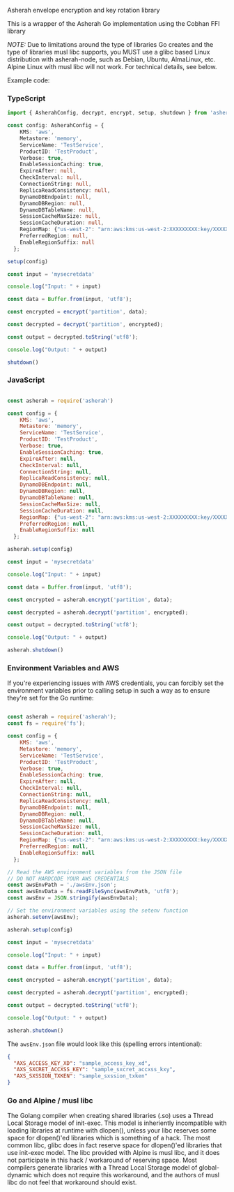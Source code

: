 Asherah envelope encryption and key rotation library

This is a wrapper of the Asherah Go implementation using the Cobhan FFI library

*NOTE:* Due to limitations around the type of libraries Go creates and the type of libraries musl libc supports, you MUST use a glibc based Linux distribution with asherah-node, such as Debian, Ubuntu, AlmaLinux, etc.  Alpine Linux with musl libc will not work.  For technical details, see below.

Example code: 

### TypeScript

```typescript
import { AsherahConfig, decrypt, encrypt, setup, shutdown } from 'asherah'

const config: AsherahConfig = {
    KMS: 'aws',
    Metastore: 'memory',
    ServiceName: 'TestService',
    ProductID: 'TestProduct',
    Verbose: true,
    EnableSessionCaching: true,
    ExpireAfter: null,
    CheckInterval: null,
    ConnectionString: null,
    ReplicaReadConsistency: null,
    DynamoDBEndpoint: null,
    DynamoDBRegion: null,
    DynamoDBTableName: null,
    SessionCacheMaxSize: null,
    SessionCacheDuration: null,
    RegionMap: {"us-west-2": "arn:aws:kms:us-west-2:XXXXXXXXX:key/XXXXXXXXXX"},
    PreferredRegion: null,
    EnableRegionSuffix: null
  };

setup(config)

const input = 'mysecretdata'

console.log("Input: " + input)

const data = Buffer.from(input, 'utf8');

const encrypted = encrypt('partition', data);

const decrypted = decrypt('partition', encrypted);

const output = decrypted.toString('utf8');

console.log("Output: " + output)

shutdown()
```

### JavaScript

```javascript

const asherah = require('asherah')

const config = {
    KMS: 'aws',
    Metastore: 'memory',
    ServiceName: 'TestService',
    ProductID: 'TestProduct',
    Verbose: true,
    EnableSessionCaching: true,
    ExpireAfter: null,
    CheckInterval: null,
    ConnectionString: null,
    ReplicaReadConsistency: null,
    DynamoDBEndpoint: null,
    DynamoDBRegion: null,
    DynamoDBTableName: null,
    SessionCacheMaxSize: null,
    SessionCacheDuration: null,
    RegionMap: {"us-west-2": "arn:aws:kms:us-west-2:XXXXXXXXX:key/XXXXXXXXXX"},
    PreferredRegion: null,
    EnableRegionSuffix: null
  };

asherah.setup(config)

const input = 'mysecretdata'

console.log("Input: " + input)

const data = Buffer.from(input, 'utf8');

const encrypted = asherah.encrypt('partition', data);

const decrypted = asherah.decrypt('partition', encrypted);

const output = decrypted.toString('utf8');

console.log("Output: " + output)

asherah.shutdown()
```

### Environment Variables and AWS

If you're experiencing issues with AWS credentials, you can forcibly set the environment variables prior to calling setup in such a way as to ensure they're set for the Go runtime:

```javascript

const asherah = require('asherah');
const fs = require('fs');

const config = {
    KMS: 'aws',
    Metastore: 'memory',
    ServiceName: 'TestService',
    ProductID: 'TestProduct',
    Verbose: true,
    EnableSessionCaching: true,
    ExpireAfter: null,
    CheckInterval: null,
    ConnectionString: null,
    ReplicaReadConsistency: null,
    DynamoDBEndpoint: null,
    DynamoDBRegion: null,
    DynamoDBTableName: null,
    SessionCacheMaxSize: null,
    SessionCacheDuration: null,
    RegionMap: {"us-west-2": "arn:aws:kms:us-west-2:XXXXXXXXX:key/XXXXXXXXXX"},
    PreferredRegion: null,
    EnableRegionSuffix: null
  };

// Read the AWS environment variables from the JSON file
// DO NOT HARDCODE YOUR AWS CREDENTIALS
const awsEnvPath = './awsEnv.json';
const awsEnvData = fs.readFileSync(awsEnvPath, 'utf8');
const awsEnv = JSON.stringify(awsEnvData);

// Set the environment variables using the setenv function
asherah.setenv(awsEnv);

asherah.setup(config)

const input = 'mysecretdata'

console.log("Input: " + input)

const data = Buffer.from(input, 'utf8');

const encrypted = asherah.encrypt('partition', data);

const decrypted = asherah.decrypt('partition', encrypted);

const output = decrypted.toString('utf8');

console.log("Output: " + output)

asherah.shutdown()
```

The `awsEnv.json` file would look like this (spelling errors intentional):

```json
{
  "AXS_ACCESS_KEY_XD": "sample_access_key_xd",
  "AXS_SXCRET_ACCXSS_KEY": "sample_sxcret_accxss_kxy",
  "AXS_SXSSION_TXKEN": "sample_sxssion_txken"
}
```

### Go and Alpine / musl libc

The Golang compiler when creating shared libraries (.so) uses a Thread Local Storage model of init-exec.  This model is inheriently incompatible with loading libraries at runtime with dlopen(), unless your libc reserves some space for dlopen()'ed libraries which is something of a hack.  The most common libc, glibc does in fact reserve space for dlopen()'ed libraries that use init-exec model.  The libc provided with Alpine is musl libc, and it does not participate in this hack / workaround of reserving space.  Most compilers generate libraries with a Thread Local Storage model of global-dynamic which does not require this workaround, and the authors of musl libc do not feel that workaround should exist.
